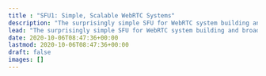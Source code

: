 ```yaml
---
title : "SFU1: Simple, Scalable WebRTC Systems"
description: "The surprisingly simple SFU for WebRTC system building and broadcasting."
lead: "The surprisingly simple SFU for WebRTC system building and broadcasting."
date: 2020-10-06T08:47:36+00:00
lastmod: 2020-10-06T08:47:36+00:00
draft: false
images: []
---
```

